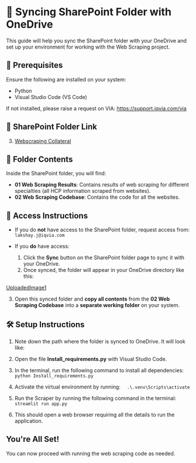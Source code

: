 # 📁 Syncing SharePoint Folder with OneDrive

This guide will help you sync the SharePoint folder with your OneDrive and set up your environment for working with the Web Scraping project.

## 🔧 Prerequisites

Ensure the following are installed on your system:
- Python
- Visual Studio Code (VS Code)

If not installed, please raise a request on VIA: https://support.iqvia.com/via

## 🔗 SharePoint Folder Link

3. [Webscraping Collateral](https://quintiles.sharepoint.com/sites/CommercialEffectiveness/Shared%20Documents/Forms/AllItems.aspx?id=%2Fsites%2FCommercialEffectiveness%2FShared%20Documents%2FProjects%20%28Client%20Files%29%2FUK%20HCP%20Targeting%2F3%2E%20Webscraping%20Collateral&viewid=085c93fd%2Df41e%2D4f80%2Dbab4%2D14ad1b1cc37776b443350cbe9d&sharingv2=true&fromShare=true&at=9&CID=65d41cd7%2Dfde4%2D4c42%2Db9cd%2Dd19ee8479604&FolderCTID=0x012000755FED6782DD3B489CD8C735FF7124AE)

## 📂 Folder Contents

Inside the SharePoint folder, you will find:
- **01 Web Scraping Results**: Contains results of web scraping for different specialties (all HCP information scraped from websites).
- **02 Web Scraping Codebase**: Contains the code for all the websites.

## 🔐 Access Instructions

- If you do **not** have access to the SharePoint folder, request access from: `lakshay.j@iqvia.com`

- If you **do** have access:
  1. Click the **Sync** button on the SharePoint folder page to sync it with your OneDrive.
  2. Once synced, the folder will appear in your OneDrive directory like this:

 [UploadedImage1](https://github.com/user-attachments/assets/406e4518-c4fc-48af-abda-e7cd12f03218)

  3. Open this synced folder and **copy all contents** from the **02 Web Scraping Codebase** into a **separate working folder** on your system.

## 🛠️ Setup Instructions

1. Note down the path where the folder is synced to OneDrive. It will look like:
2. Open the file **Install_requirements.py** with Visual Studio Code.
3. In the terminal, run the following command to install all dependencies: 
``` python Install_requirements.py ```

4. Activate the virtual environment by running:
```   .\.venv\Scripts\activate ```
5. Run the Scraper by running the following command in the terminal:
```   streamlit run app.py ```
6. This should open a web browser requiring all the details to run the application.

## You're All Set!
You can now proceed with running the web scraping code as needed.
